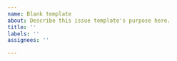 ```yaml
---
name: Blank template
about: Describe this issue template's purpose here.
title: ''
labels: ''
assignees: ''

---
```



